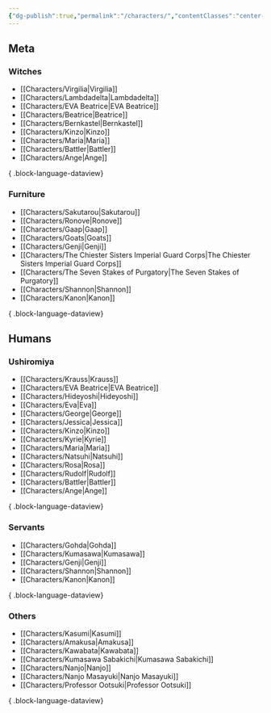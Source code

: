 ```yaml
---
{"dg-publish":true,"permalink":"/characters/","contentClasses":"center-headings red-truth red-links blue-truth"}
---
```


## Meta

### Witches
- [[Characters/Virgilia\|Virgilia]]
- [[Characters/Lambdadelta\|Lambdadelta]]
- [[Characters/EVA Beatrice\|EVA Beatrice]]
- [[Characters/Beatrice\|Beatrice]]
- [[Characters/Bernkastel\|Bernkastel]]
- [[Characters/Kinzo\|Kinzo]]
- [[Characters/Maria\|Maria]]
- [[Characters/Battler\|Battler]]
- [[Characters/Ange\|Ange]]

{ .block-language-dataview}

### Furniture
- [[Characters/Sakutarou\|Sakutarou]]
- [[Characters/Ronove\|Ronove]]
- [[Characters/Gaap\|Gaap]]
- [[Characters/Goats\|Goats]]
- [[Characters/Genji\|Genji]]
- [[Characters/The Chiester Sisters Imperial Guard Corps\|The Chiester Sisters Imperial Guard Corps]]
- [[Characters/The Seven Stakes of Purgatory\|The Seven Stakes of Purgatory]]
- [[Characters/Shannon\|Shannon]]
- [[Characters/Kanon\|Kanon]]

{ .block-language-dataview}

## Humans
### Ushiromiya
- [[Characters/Krauss\|Krauss]]
- [[Characters/EVA Beatrice\|EVA Beatrice]]
- [[Characters/Hideyoshi\|Hideyoshi]]
- [[Characters/Eva\|Eva]]
- [[Characters/George\|George]]
- [[Characters/Jessica\|Jessica]]
- [[Characters/Kinzo\|Kinzo]]
- [[Characters/Kyrie\|Kyrie]]
- [[Characters/Maria\|Maria]]
- [[Characters/Natsuhi\|Natsuhi]]
- [[Characters/Rosa\|Rosa]]
- [[Characters/Rudolf\|Rudolf]]
- [[Characters/Battler\|Battler]]
- [[Characters/Ange\|Ange]]

{ .block-language-dataview}

### Servants

- [[Characters/Gohda\|Gohda]]
- [[Characters/Kumasawa\|Kumasawa]]
- [[Characters/Genji\|Genji]]
- [[Characters/Shannon\|Shannon]]
- [[Characters/Kanon\|Kanon]]

{ .block-language-dataview}

### Others
- [[Characters/Kasumi\|Kasumi]]
- [[Characters/Amakusa\|Amakusa]]
- [[Characters/Kawabata\|Kawabata]]
- [[Characters/Kumasawa Sabakichi\|Kumasawa Sabakichi]]
- [[Characters/Nanjo\|Nanjo]]
- [[Characters/Nanjo Masayuki\|Nanjo Masayuki]]
- [[Characters/Professor Ootsuki\|Professor Ootsuki]]

{ .block-language-dataview}
